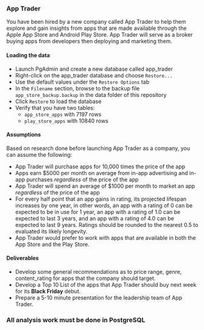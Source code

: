 ### App Trader

You have been hired by a new company called App Trader to help them explore and gain insights from apps that are made available through the Apple App Store and Android Play Store. App Trader will serve as a broker buying apps from developers then deploying and marketing them. 

#### Loading the data
- Launch PgAdmin and create a new database called app_trader
- Right-click on the app_trader database and choose `Restore...`
- Use the default values under the `Restore Options` tab
- In the `Filename` section, browse to the backup file `app_store_backup.backup` in the data folder of this repository
- Click `Restore` to load the database 
- Verify that you have two tables:
    - `app_store_apps` with 7197 rows
    - `play_store_apps` with 10840 rows


#### Assumptions
Based on research done before launching App Trader as a company, you can assume the following:
- App Trader will purchase apps for 10,000 times the price of the app
- Apps earn $5000 per month on average from in-app advertising and in-app purchases _regardless_ of the price of the app
- App Trader will spend an average of $1000 per month to market an app _regardless_ of the price of the app
- For every half point that an app gains in rating, its projected lifespan increases by one year, in other words, an app with a rating of 0 can be expected to be in use for 1 year, an app with a rating of 1.0 can be expected to last 3 years, and an app with a rating of 4.0 can be expected to last 9 years. Ratings should be rounded to the nearest 0.5 to evaluated its likely longevity.
- App Trader would prefer to work with apps that are available in both the App Store and the Play Store. 

#### Deliverables
- Develop some general recommendations as to price range, genre, content_rating for apps that the company should target.
- Develop a Top 10 List of the apps that App Trader should buy next week for its **Black Friday** debut.
- Prepare a 5-10 minute presentation for the leadership team of App Trader.



### All analysis work must be done in PostgreSQL
